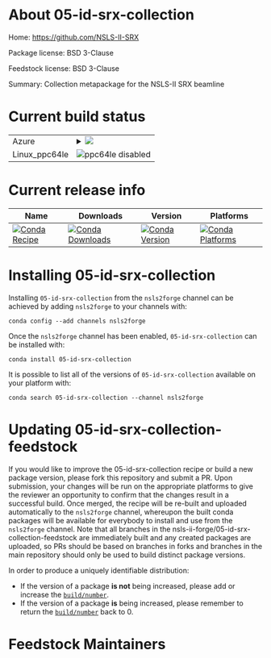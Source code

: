 About 05-id-srx-collection
==========================

Home: https://github.com/NSLS-II-SRX

Package license: BSD 3-Clause

Feedstock license: BSD 3-Clause

Summary: Collection metapackage for the NSLS-II SRX beamline



Current build status
====================


<table>
    
  <tr>
    <td>Azure</td>
    <td>
      <details>
        <summary>
          <a href="https://dev.azure.com/nsls2forge/nsls2forge/_build/latest?definitionId=109&branchName=master">
            <img src="https://dev.azure.com/nsls2forge/nsls2forge/_apis/build/status/05-id-srx-collection-feedstock?branchName=master">
          </a>
        </summary>
        <table>
          <thead><tr><th>Variant</th><th>Status</th></tr></thead>
          <tbody><tr>
              <td>linux_python3.6</td>
              <td>
                <a href="https://dev.azure.com/nsls2forge/nsls2forge/_build/latest?definitionId=109&branchName=master">
                  <img src="https://dev.azure.com/nsls2forge/nsls2forge/_apis/build/status/05-id-srx-collection-feedstock?branchName=master&jobName=linux&configuration=linux_python3.6" alt="variant">
                </a>
              </td>
            </tr><tr>
              <td>linux_python3.7</td>
              <td>
                <a href="https://dev.azure.com/nsls2forge/nsls2forge/_build/latest?definitionId=109&branchName=master">
                  <img src="https://dev.azure.com/nsls2forge/nsls2forge/_apis/build/status/05-id-srx-collection-feedstock?branchName=master&jobName=linux&configuration=linux_python3.7" alt="variant">
                </a>
              </td>
            </tr><tr>
              <td>osx_python3.6</td>
              <td>
                <a href="https://dev.azure.com/nsls2forge/nsls2forge/_build/latest?definitionId=109&branchName=master">
                  <img src="https://dev.azure.com/nsls2forge/nsls2forge/_apis/build/status/05-id-srx-collection-feedstock?branchName=master&jobName=osx&configuration=osx_python3.6" alt="variant">
                </a>
              </td>
            </tr><tr>
              <td>osx_python3.7</td>
              <td>
                <a href="https://dev.azure.com/nsls2forge/nsls2forge/_build/latest?definitionId=109&branchName=master">
                  <img src="https://dev.azure.com/nsls2forge/nsls2forge/_apis/build/status/05-id-srx-collection-feedstock?branchName=master&jobName=osx&configuration=osx_python3.7" alt="variant">
                </a>
              </td>
            </tr><tr>
              <td>win_python3.6</td>
              <td>
                <a href="https://dev.azure.com/nsls2forge/nsls2forge/_build/latest?definitionId=109&branchName=master">
                  <img src="https://dev.azure.com/nsls2forge/nsls2forge/_apis/build/status/05-id-srx-collection-feedstock?branchName=master&jobName=win&configuration=win_python3.6" alt="variant">
                </a>
              </td>
            </tr><tr>
              <td>win_python3.7</td>
              <td>
                <a href="https://dev.azure.com/nsls2forge/nsls2forge/_build/latest?definitionId=109&branchName=master">
                  <img src="https://dev.azure.com/nsls2forge/nsls2forge/_apis/build/status/05-id-srx-collection-feedstock?branchName=master&jobName=win&configuration=win_python3.7" alt="variant">
                </a>
              </td>
            </tr>
          </tbody>
        </table>
      </details>
    </td>
  </tr>
  <tr>
    <td>Linux_ppc64le</td>
    <td>
      <img src="https://img.shields.io/badge/ppc64le-disabled-lightgrey.svg" alt="ppc64le disabled">
    </td>
  </tr>
</table>

Current release info
====================

| Name | Downloads | Version | Platforms |
| --- | --- | --- | --- |
| [![Conda Recipe](https://img.shields.io/badge/recipe-05--id--srx--collection-green.svg)](https://anaconda.org/nsls2forge/05-id-srx-collection) | [![Conda Downloads](https://img.shields.io/conda/dn/nsls2forge/05-id-srx-collection.svg)](https://anaconda.org/nsls2forge/05-id-srx-collection) | [![Conda Version](https://img.shields.io/conda/vn/nsls2forge/05-id-srx-collection.svg)](https://anaconda.org/nsls2forge/05-id-srx-collection) | [![Conda Platforms](https://img.shields.io/conda/pn/nsls2forge/05-id-srx-collection.svg)](https://anaconda.org/nsls2forge/05-id-srx-collection) |

Installing 05-id-srx-collection
===============================

Installing `05-id-srx-collection` from the `nsls2forge` channel can be achieved by adding `nsls2forge` to your channels with:

```
conda config --add channels nsls2forge
```

Once the `nsls2forge` channel has been enabled, `05-id-srx-collection` can be installed with:

```
conda install 05-id-srx-collection
```

It is possible to list all of the versions of `05-id-srx-collection` available on your platform with:

```
conda search 05-id-srx-collection --channel nsls2forge
```




Updating 05-id-srx-collection-feedstock
=======================================

If you would like to improve the 05-id-srx-collection recipe or build a new
package version, please fork this repository and submit a PR. Upon submission,
your changes will be run on the appropriate platforms to give the reviewer an
opportunity to confirm that the changes result in a successful build. Once
merged, the recipe will be re-built and uploaded automatically to the
`nsls2forge` channel, whereupon the built conda packages will be available for
everybody to install and use from the `nsls2forge` channel.
Note that all branches in the nsls-ii-forge/05-id-srx-collection-feedstock are
immediately built and any created packages are uploaded, so PRs should be based
on branches in forks and branches in the main repository should only be used to
build distinct package versions.

In order to produce a uniquely identifiable distribution:
 * If the version of a package **is not** being increased, please add or increase
   the [``build/number``](https://conda.io/docs/user-guide/tasks/build-packages/define-metadata.html#build-number-and-string).
 * If the version of a package **is** being increased, please remember to return
   the [``build/number``](https://conda.io/docs/user-guide/tasks/build-packages/define-metadata.html#build-number-and-string)
   back to 0.

Feedstock Maintainers
=====================


